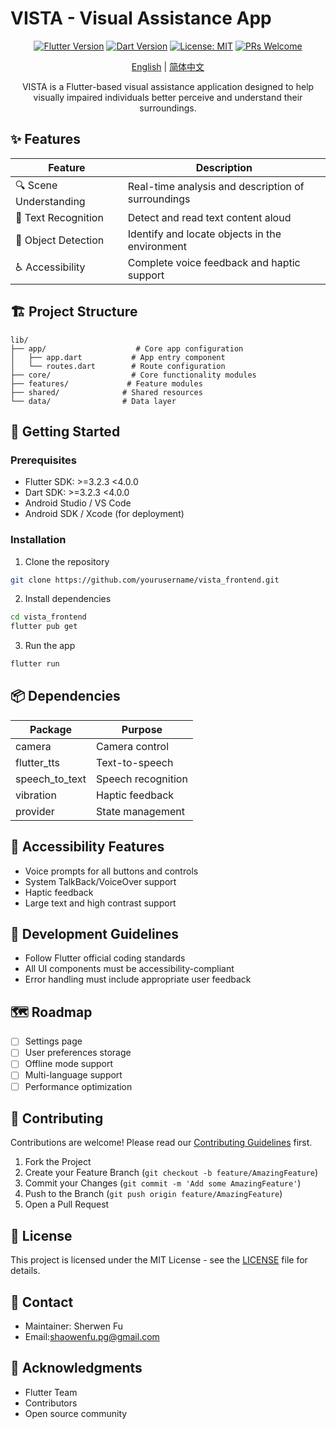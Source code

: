# VISTA - Visual Assistance App

<div align="center">

[![Flutter Version](https://img.shields.io/badge/Flutter-%3E%3D3.2.3-blue.svg)](https://flutter.dev/)
[![Dart Version](https://img.shields.io/badge/Dart-%3E%3D3.2.3-blue.svg)](https://dart.dev/)
[![License: MIT](https://img.shields.io/badge/License-MIT-yellow.svg)](LICENSE)
[![PRs Welcome](https://img.shields.io/badge/PRs-welcome-brightgreen.svg)](CONTRIBUTING.md)

[English](README.md) | [简体中文](README_zh.md)

VISTA is a Flutter-based visual assistance application designed to help visually impaired individuals better perceive and understand their surroundings.

</div>

## ✨ Features

| Feature | Description |
|---------|-------------|
| 🔍 Scene Understanding | Real-time analysis and description of surroundings |
| 📝 Text Recognition | Detect and read text content aloud |
| 🎯 Object Detection | Identify and locate objects in the environment |
| ♿ Accessibility | Complete voice feedback and haptic support |

## 🏗️ Project Structure

```plaintext
lib/
├── app/                    # Core app configuration
│   ├── app.dart           # App entry component
│   └── routes.dart        # Route configuration
├── core/                  # Core functionality modules
├── features/             # Feature modules
├── shared/              # Shared resources
└── data/                # Data layer
```

## 🚀 Getting Started

### Prerequisites

- Flutter SDK: >=3.2.3 <4.0.0
- Dart SDK: >=3.2.3 <4.0.0
- Android Studio / VS Code
- Android SDK / Xcode (for deployment)

### Installation

1. Clone the repository
```bash
git clone https://github.com/yourusername/vista_frontend.git
```

2. Install dependencies
```bash
cd vista_frontend
flutter pub get
```

3. Run the app
```bash
flutter run
```

## 📦 Dependencies

| Package | Purpose |
|---------|---------|
| camera | Camera control |
| flutter_tts | Text-to-speech |
| speech_to_text | Speech recognition |
| vibration | Haptic feedback |
| provider | State management |

## 🎯 Accessibility Features

- Voice prompts for all buttons and controls
- System TalkBack/VoiceOver support
- Haptic feedback
- Large text and high contrast support

## 📝 Development Guidelines

- Follow Flutter official coding standards
- All UI components must be accessibility-compliant
- Error handling must include appropriate user feedback

## 🗺️ Roadmap

- [ ] Settings page
- [ ] User preferences storage
- [ ] Offline mode support
- [ ] Multi-language support
- [ ] Performance optimization

## 🤝 Contributing

Contributions are welcome! Please read our [Contributing Guidelines](CONTRIBUTING.md) first.

1. Fork the Project
2. Create your Feature Branch (`git checkout -b feature/AmazingFeature`)
3. Commit your Changes (`git commit -m 'Add some AmazingFeature'`)
4. Push to the Branch (`git push origin feature/AmazingFeature`)
5. Open a Pull Request

## 📄 License

This project is licensed under the MIT License - see the [LICENSE](LICENSE) file for details.

## 📮 Contact

- Maintainer: Sherwen Fu
- Email:shaowenfu.pg@gmail.com

## 🙏 Acknowledgments

- Flutter Team
- Contributors
- Open source community
